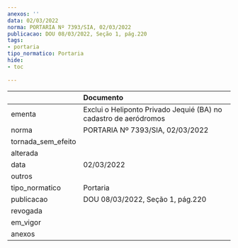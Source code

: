```yaml
---
anexos: ''
data: 02/03/2022
norma: PORTARIA Nº 7393/SIA, 02/03/2022
publicacao: DOU 08/03/2022, Seção 1, pág.220
tags:
- portaria
tipo_normatico: Portaria
hide: 
- toc 
 
---
```


|                    | Documento                                                        |
|:-------------------|:-----------------------------------------------------------------|
| ementa             | Exclui o Heliponto Privado Jequié (BA) no cadastro de aeródromos |
| norma              | PORTARIA Nº 7393/SIA, 02/03/2022                                 |
| tornada_sem_efeito |                                                                  |
| alterada           |                                                                  |
| data               | 02/03/2022                                                       |
| outros             |                                                                  |
| tipo_normatico     | Portaria                                                         |
| publicacao         | DOU 08/03/2022, Seção 1, pág.220                                 |
| revogada           |                                                                  |
| em_vigor           |                                                                  |
| anexos             |                                                                  |